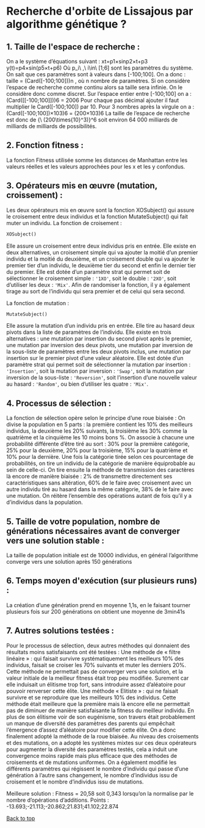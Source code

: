 # Recherche d'orbite de Lissajous par algorithme génétique ?

## 1. Taille de l'espace de recherche :

On a le système d’équations suivant :
 xt=p1×sinp2×t+p3 y(t)=p4×sin(p5×t+p6)
Où p_i\ ,\ i\in\ [1;6] sont les paramètres du système.
On sait que ces paramètres sont à valeurs dans [-100;100].
On a donc : taille = (Card([-100;100]))n , où n nombre de paramètres.
Si on considère l’espace de recherche comme continu alors sa taille sera infinie.
On le considère donc comme discret. 
Sur l’espace entier entre [-100;100] on a : (Card([[-100;100]]))6 = 2006
Pour chaque pas décimal ajouter il faut multiplier le Card([-100;100]) par 10.
Pour 3 nombres après la virgule on a : (Card([-100;100])×103)6 = (200×103)6
La taille de l’espace de recherche est donc de {\ (200\times{10}^3)}^6 soit environ 64 000 milliards de milliards de milliards de possibilités.
## 2. Fonction fitness :

La fonction Fitness utilisée somme les distances de Manhattan entre les valeurs réelles et les valeurs approchées pour les x et les y confondus.
 

## 3. Opérateurs mis en œuvre (mutation, croissement) :

Les deux opérateurs mis en œuvre sont la fonction XOSubject() qui assure le croisement entre deux individus et la fonction MutateSubject() qui fait muter un individu.
La fonction de croisement :	
```python 
XOSubject()
```
Elle assure un croisement entre deux individus pris en entrée. Elle existe en deux alternatives, un croisement simple qui va ajouter la moitié d’un premier individu et la moitié du deuxième, et un croisement double qui va ajouter le premier tier d’un individu, le deuxième tier du second et enfin le dernier tier du premier.
Elle est dotée d’un paramètre strat qui permet soit de sélectionner le croisement simple : `'1XO'`, soit le double : `'2XO'`, soit d’utiliser les deux : `'Mix'`.
Afin de randomiser la fonction, il y a également tirage au sort de l’individu qui sera premier et de celui qui sera second.

La fonction de mutation :
```python 
MutateSubject()
```
Elle assure la mutation d’un individu pris en entrée.
Elle tire au hasard deux pivots dans la liste de paramètres de l’individu.
Elle existe en trois alternatives : une mutation par insertion du second pivot après le premier, une mutation par inversion des deux pivots, une mutation par inversion de la sous-liste de paramètres entre les deux pivots inclus, une mutation par insertion sur le premier pivot d’une valeur aléatoire.
Elle est dotée d’un paramètre strat qui permet soit de sélectionner la mutation par insertion : `'Insertion'`, soit la mutation par inversion : `'Swap'`, soit la mutation par inversion de la sous-liste : `'Reversion'`, soit l’insertion d’une nouvelle valeur au hasard : `'Random'`, ou bien d’utiliser les quatre : `'Mix'`.

## 4. Processus de sélection :

La fonction de sélection opère selon le principe d’une roue biaisée : 
On divise la population en 5 parts : la première contient les 10% des meilleurs individus, la deuxième les 20% suivants, la troisième les 30% comme la quatrième et la cinquième les 10 moins bons %. On associe à chacune une probabilité différente d’être tiré au sort : 30% pour la première catégorie, 25% pour la deuxième, 20% pour la troisième, 15% pour la quatrième et 10% pour la dernière.
Une fois la catégorie tirée selon ces pourcentage de probabilités, on tire un individu de la catégorie de manière équiprobable au sein de celle-ci.
On tire ensuite la méthode de transmission des caractères  là encore de manière biaisée : 2% de transmettre directement ses caractéristiques sans altération, 60% de le faire avec croisement avec un autre individu tiré au hasard dans la même catégorie, 38% de le faire avec une mutation.
On réitère l’ensemble des opérations autant de fois qu’il y a d’individus dans la population.

## 5. Taille de votre population, nombre de générations nécessaires avant de converger vers une solution stable :

La taille de population initiale est de 10000 individus, en général l’algorithme converge vers une solution après 150 générations

## 6. Temps moyen d'exécution (sur plusieurs runs) :

La création d’une génération prend en moyenne 1,1s, en le faisant tourner plusieurs fois sur 200 générations on obtient une moyenne de 3min41s

## 7. Autres solutions testées :

Pour le processus de sélection, deux autres méthodes qui donnaient des résultats moins satisfaisants ont été testées : 
	Une méthode de « filtre linéaire » : qui faisait survivre systématiquement les meilleurs 10% des individus, faisait se croiser les 70% suivants et muter les derniers 20%. Cette méthode ne permettait pas de converger vers une solution, et la valeur initiale de la meilleur fitness était trop peu modifiée. Surement car elle induisait un élitisme trop fort, sans introduire assez d’aléatoire pour pouvoir renverser cette élite.
	Une méthode « Elitiste » : qui ne faisait survivre et se reproduire que les meilleurs 10% des individus. Cette méthode était meilleure que la première mais là encore elle ne permettait pas de diminuer de manière satisfaisante la fitness du meilleur individu. En plus de son élitisme voir de son eugénisme, son travers était probablement un manque de diversité des paramètres des parents qui empêchait l’émergence d’assez d’aléatoire pour modifier cette élite.
On a donc finalement adopté la méthode de la roue biaisée.
Au niveau des croisements et des mutations, on a adopté les systèmes mixtes sur ces deux opérateurs pour augmenter la diversité des paramètres testés, cela a induit une convergence moins rapide mais plus efficace que des méthodes de croisements et de mutations uniformes.
On a également modifié les différents paramètres qui régissent le nombre d’individu qui passe d’une génération à l’autre sans changement, le nombre d’individus issu de croisement et le nombre d’individus issu de mutations.


Meilleure solution : 
Fitness = 20,58 soit 0,343 lorsqu’on la normalise par le nombre d’opérations d’additions.
Points : -13.693;-21.113;-20.862;21.831;41.102;22.874

[Back to top](#readme)
